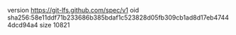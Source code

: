 version https://git-lfs.github.com/spec/v1
oid sha256:58e11ddf71b233686b385bdaf1c523828d05fb309cb1ad8d17eb47444dcd94a4
size 10821
